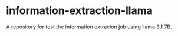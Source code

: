 # information-extraction-llama
A repository for test the information extracion job using llama 3.1 7B.
